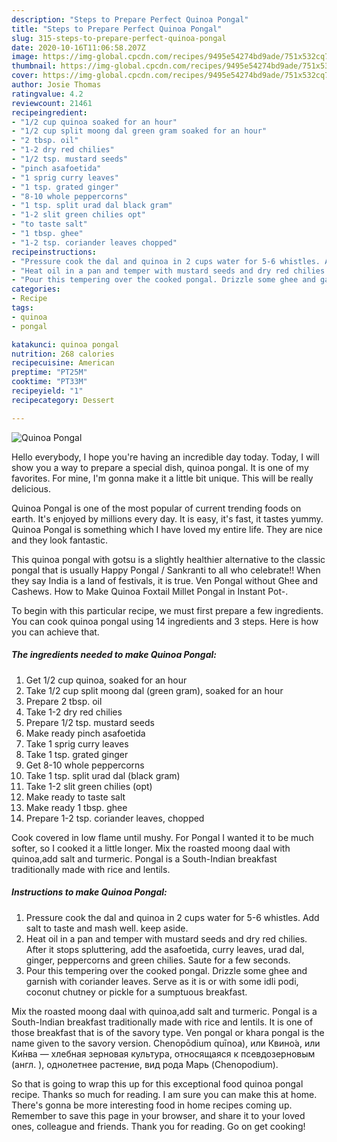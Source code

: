 ```yaml
---
description: "Steps to Prepare Perfect Quinoa Pongal"
title: "Steps to Prepare Perfect Quinoa Pongal"
slug: 315-steps-to-prepare-perfect-quinoa-pongal
date: 2020-10-16T11:06:58.207Z
image: https://img-global.cpcdn.com/recipes/9495e54274bd9ade/751x532cq70/quinoa-pongal-recipe-main-photo.jpg
thumbnail: https://img-global.cpcdn.com/recipes/9495e54274bd9ade/751x532cq70/quinoa-pongal-recipe-main-photo.jpg
cover: https://img-global.cpcdn.com/recipes/9495e54274bd9ade/751x532cq70/quinoa-pongal-recipe-main-photo.jpg
author: Josie Thomas
ratingvalue: 4.2
reviewcount: 21461
recipeingredient:
- "1/2 cup quinoa soaked for an hour"
- "1/2 cup split moong dal green gram soaked for an hour"
- "2 tbsp. oil"
- "1-2 dry red chilies"
- "1/2 tsp. mustard seeds"
- "pinch asafoetida"
- "1 sprig curry leaves"
- "1 tsp. grated ginger"
- "8-10 whole peppercorns"
- "1 tsp. split urad dal black gram"
- "1-2 slit green chilies opt"
- "to taste salt"
- "1 tbsp. ghee"
- "1-2 tsp. coriander leaves chopped"
recipeinstructions:
- "Pressure cook the dal and quinoa in 2 cups water for 5-6 whistles. Add salt to taste and mash well. keep aside."
- "Heat oil in a pan and temper with mustard seeds and dry red chilies. After it stops spluttering, add the asafoetida, curry leaves, urad dal, ginger, peppercorns and green chilies. Saute for a few seconds."
- "Pour this tempering over the cooked pongal. Drizzle some ghee and garnish with coriander leaves. Serve as it is or with some idli podi, coconut chutney or pickle for a sumptuous breakfast."
categories:
- Recipe
tags:
- quinoa
- pongal

katakunci: quinoa pongal 
nutrition: 268 calories
recipecuisine: American
preptime: "PT25M"
cooktime: "PT33M"
recipeyield: "1"
recipecategory: Dessert

---
```



![Quinoa Pongal](https://img-global.cpcdn.com/recipes/9495e54274bd9ade/751x532cq70/quinoa-pongal-recipe-main-photo.jpg)

Hello everybody, I hope you're having an incredible day today. Today, I will show you a way to prepare a special dish, quinoa pongal. It is one of my favorites. For mine, I'm gonna make it a little bit unique. This will be really delicious.

Quinoa Pongal is one of the most popular of current trending foods on earth. It's enjoyed by millions every day. It is easy, it's fast, it tastes yummy. Quinoa Pongal is something which I have loved my entire life. They are nice and they look fantastic.

This quinoa pongal with gotsu is a slightly healthier alternative to the classic pongal that is usually Happy Pongal / Sankranti to all who celebrate!! When they say India is a land of festivals, it is true. Ven Pongal without Ghee and Cashews. How to Make Quinoa Foxtail Millet Pongal in Instant Pot-.


To begin with this particular recipe, we must first prepare a few ingredients. You can cook quinoa pongal using 14 ingredients and 3 steps. Here is how you can achieve that.

<!--inarticleads1-->

##### The ingredients needed to make Quinoa Pongal:

1. Get 1/2 cup quinoa, soaked for an hour
1. Take 1/2 cup split moong dal (green gram), soaked for an hour
1. Prepare 2 tbsp. oil
1. Take 1-2 dry red chilies
1. Prepare 1/2 tsp. mustard seeds
1. Make ready pinch asafoetida
1. Take 1 sprig curry leaves
1. Take 1 tsp. grated ginger
1. Get 8-10 whole peppercorns
1. Take 1 tsp. split urad dal (black gram)
1. Take 1-2 slit green chilies (opt)
1. Make ready to taste salt
1. Make ready 1 tbsp. ghee
1. Prepare 1-2 tsp. coriander leaves, chopped


Cook covered in low flame until mushy. For Pongal I wanted it to be much softer, so I cooked it a little longer. Mix the roasted moong daal with quinoa,add salt and turmeric. Pongal is a South-Indian breakfast traditionally made with rice and lentils. 

<!--inarticleads2-->

##### Instructions to make Quinoa Pongal:

1. Pressure cook the dal and quinoa in 2 cups water for 5-6 whistles. Add salt to taste and mash well. keep aside.
1. Heat oil in a pan and temper with mustard seeds and dry red chilies. After it stops spluttering, add the asafoetida, curry leaves, urad dal, ginger, peppercorns and green chilies. Saute for a few seconds.
1. Pour this tempering over the cooked pongal. Drizzle some ghee and garnish with coriander leaves. Serve as it is or with some idli podi, coconut chutney or pickle for a sumptuous breakfast.


Mix the roasted moong daal with quinoa,add salt and turmeric. Pongal is a South-Indian breakfast traditionally made with rice and lentils. It is one of those breakfast that is of the savory type. Ven pongal or khara pongal is the name given to the savory version. Chenopōdium quīnoa), или Квино́а, или Ки́нва — хлебная зерновая культура, относящаяся к псевдозерновым (англ. ), однолетнее растение, вид рода Марь (Chenopodium). 

So that is going to wrap this up for this exceptional food quinoa pongal recipe. Thanks so much for reading. I am sure you can make this at home. There's gonna be more interesting food in home recipes coming up. Remember to save this page in your browser, and share it to your loved ones, colleague and friends. Thank you for reading. Go on get cooking!
